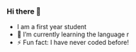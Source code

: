 ### Hi there 👋
- I am a first year student  
- 🌱 I’m currently learning the language r 
- ⚡ Fun fact: I have never coded before!
<!--
**afrahc/afrahc** is a ✨ _special_ ✨ repository because its `README.md` (this file) appears on your GitHub profile.

Here are some ideas to get you started:

- 🔭 I am a first year student 
- 🌱 I’m currently learning the language r 
- ⚡ Fun fact: I have never coded before!
-->
